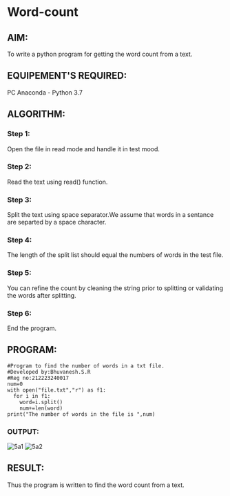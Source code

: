 # Word-count
## AIM:
To write a python program for getting the word count from a text.
## EQUIPEMENT'S REQUIRED: 
PC Anaconda - Python 3.7
## ALGORITHM: 
### Step 1:
Open the file in read mode and handle it in test mood.
### Step 2: 
Read the text using read() function.
### Step 3: 
Split the text using space separator.We assume that words in a sentance are separted by a space character.
### Step 4:  
The length of the split list should equal the numbers of words in the test file.
### Step 5: 
You can refine the count by cleaning the string prior to splitting or validating the words after splitting.
### Step 6: 
End the program.
## PROGRAM:
```
#Program to find the number of words in a txt file.
#Developed by:Bhuvanesh.S.R
#Reg no:212223240017
num=0
with open("file.txt","r") as f1:
  for i in f1:
    word=i.split()
    num+=len(word)
print("The number of words in the file is ",num)
```
### OUTPUT:
![5a1](https://github.com/Bhuvanesh-Suresh/Word-count/assets/145742661/05d9ce36-ca5d-4958-ac80-76fc61b24cd8)
![5a2](https://github.com/Bhuvanesh-Suresh/Word-count/assets/145742661/d0785bb0-3118-463b-8366-d074f240842a)

## RESULT:
Thus the program is written to find the word count from a text.
